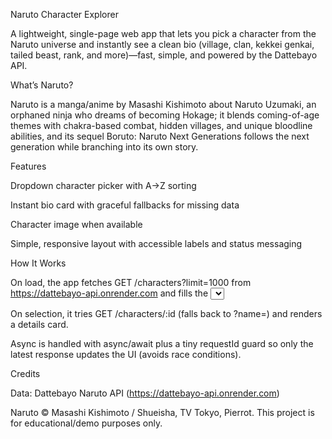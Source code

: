 Naruto Character Explorer

A lightweight, single-page web app that lets you pick a character from the Naruto universe and instantly see a clean bio (village, clan, kekkei genkai, tailed beast, rank, and more)—fast, simple, and powered by the Dattebayo API.

What’s Naruto?

Naruto is a manga/anime by Masashi Kishimoto about Naruto Uzumaki, an orphaned ninja who dreams of becoming Hokage; it blends coming-of-age themes with chakra-based combat, hidden villages, and unique bloodline abilities, and its sequel Boruto: Naruto Next Generations follows the next generation while branching into its own story.

Features

Dropdown character picker with A→Z sorting

Instant bio card with graceful fallbacks for missing data

Character image when available

Simple, responsive layout with accessible labels and status messaging

How It Works

On load, the app fetches GET /characters?limit=1000 from https://dattebayo-api.onrender.com
 and fills the <select>.

On selection, it tries GET /characters/:id (falls back to ?name=) and renders a details card.

Async is handled with async/await plus a tiny requestId guard so only the latest response updates the UI (avoids race conditions).

Credits

Data: Dattebayo Naruto API (https://dattebayo-api.onrender.com)

Naruto © Masashi Kishimoto / Shueisha, TV Tokyo, Pierrot. This project is for educational/demo purposes only.
